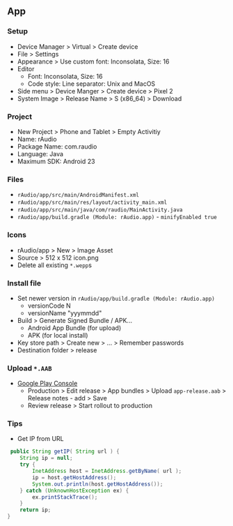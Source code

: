 App
---

### Setup
- Device Manager > Virtual > Create device
- File > Settings
- Appearance > Use custom font: Inconsolata, Size: 16
- Editor
  - Font: Inconsolata, Size: 16
  - Code style: Line separator: Unix and MacOS
- Side menu > Device Manger > Create device > Pixel 2
- System Image > Release Name > S (x86_64) > Download

### Project
- New Project > Phone and Tablet > Empty Activitiy
- Name: rAudio
- Package Name: com.raudio
- Language: Java
- Maximum SDK: Android 23

### Files
- `rAudio/app/src/main/AndroidManifest.xml`
- `rAudio/app/src/main/res/layout/activity_main.xml`
- `rAudio/app/src/main/java/com/raudio/MainActivity.java`
- `rAudio/app/build.gradle (Module: rAudio.app)` - `minifyEnabled true`

### Icons
- rAudio/app > New > Image Asset
- Source > 512 x 512 icon.png
- Delete all existing `*.wepp`s

### Install file
- Set newer version in `rAudio/app/build.gradle (Module: rAudio.app)`
  - versionCode N
  - versionName "yyymmdd"
- Build > Generate Signed Bundle / APK...
  - Android App Bundle (for upload)
  - APK                (for local install)
- Key store path > Create new > ... > Remember passwords
- Destination folder > release

### Upload `*.AAB`
- [Google Play Console](https://play.google.com/console/about/)
  - Production > Edit release > App bundles > Upload `app-release.aab` > Release notes - add > Save
  - Review release > Start rollout to production

### Tips
- Get IP from URL
```java
 public String getIP( String url ) {
    String ip = null;
    try {
        InetAddress host = InetAddress.getByName( url );
        ip = host.getHostAddress();
        System.out.println(host.getHostAddress());
    } catch (UnknownHostException ex) {
        ex.printStackTrace();
    }
    return ip;
}
```
